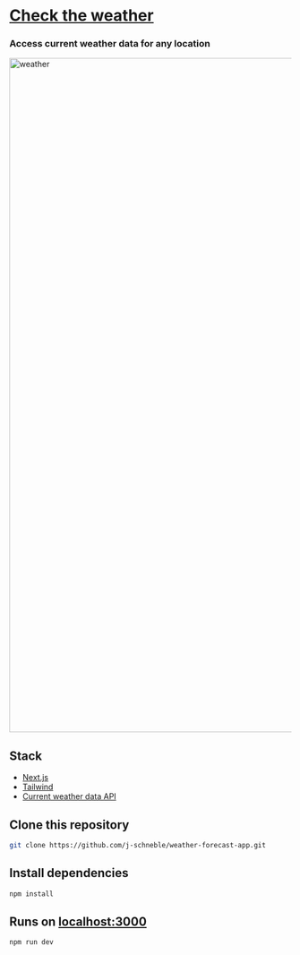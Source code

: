 # [Check the weather](https://your-forecast.vercel.app/)
### Access current weather data for any location 
<img width="1204" alt="weather" src="https://github.com/j-schneble/weather-forecast-app/assets/60337134/c5caf1ff-6aaa-4de7-8e87-36826c1d95f6">

## Stack
- [Next.js](https://nextjs.org/)
- [Tailwind](https://tailwindcss.com/docs/guides/nextjs)
- [Current weather data API](https://openweathermap.org/current)

## Clone this repository
```bash
git clone https://github.com/j-schneble/weather-forecast-app.git
```

## Install dependencies
```bash
npm install
```

## Runs on [localhost:3000](http://localhost:3000/)
```bash
npm run dev
```
